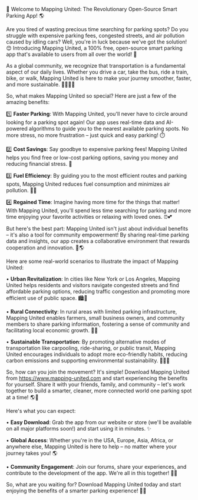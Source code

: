 🚀 Welcome to Mapping United: The Revolutionary Open-Source Smart Parking App! 🌎

Are you tired of wasting precious time searching for parking spots? Do you struggle with expensive parking fees, congested streets, and air pollution caused by idling cars? Well, you're in luck because we've got the solution! 😊 Introducing Mapping United, a 100% free, open-source smart parking app that's available to users from all over the world! 🌟

As a global community, we recognize that transportation is a fundamental aspect of our daily lives. Whether you drive a car, take the bus, ride a train, bike, or walk, Mapping United is here to make your journey smoother, faster, and more sustainable. 🚗🚌🚂💨

So, what makes Mapping United so special? Here are just a few of the amazing benefits:

1️⃣ **Faster Parking**: With Mapping United, you'll never have to circle around looking for a parking spot again! Our app uses real-time data and AI-powered algorithms to guide you to the nearest available parking spots. No more stress, no more frustration – just quick and easy parking! ⏱️

2️⃣ **Cost Savings**: Say goodbye to expensive parking fees! Mapping United helps you find free or low-cost parking options, saving you money and reducing financial stress. 💸

3️⃣ **Fuel Efficiency**: By guiding you to the most efficient routes and parking spots, Mapping United reduces fuel consumption and minimizes air pollution. 🌟🚗

4️⃣ **Regained Time**: Imagine having more time for the things that matter! With Mapping United, you'll spend less time searching for parking and more time enjoying your favorite activities or relaxing with loved ones. ⏰💕

But here's the best part: Mapping United isn't just about individual benefits – it's also a tool for community empowerment! By sharing real-time parking data and insights, our app creates a collaborative environment that rewards cooperation and innovation. 🤝🌎

Here are some real-world scenarios to illustrate the impact of Mapping United:

• **Urban Revitalization**: In cities like New York or Los Angeles, Mapping United helps residents and visitors navigate congested streets and find affordable parking options, reducing traffic congestion and promoting more efficient use of public space. 🏙️🚗

• **Rural Connectivity**: In rural areas with limited parking infrastructure, Mapping United enables farmers, small business owners, and community members to share parking information, fostering a sense of community and facilitating local economic growth. 🌾💼

• **Sustainable Transportation**: By promoting alternative modes of transportation like carpooling, ride-sharing, or public transit, Mapping United encourages individuals to adopt more eco-friendly habits, reducing carbon emissions and supporting environmental sustainability. 🚌🚂🌟

So, how can you join the movement? It's simple! Download Mapping United from https://www.mapping-united.com and start experiencing the benefits for yourself. Share it with your friends, family, and community – let's work together to build a smarter, cleaner, more connected world one parking spot at a time! 🌎💪

Here's what you can expect:

• **Easy Download**: Grab the app from our website or store (we'll be available on all major platforms soon!) and start using it in minutes. ✨

• **Global Access**: Whether you're in the USA, Europe, Asia, Africa, or anywhere else, Mapping United is here to help – no matter where your journey takes you! 🌎

• **Community Engagement**: Join our forums, share your experiences, and contribute to the development of the app. We're all in this together! 💬👥

So, what are you waiting for? Download Mapping United today and start enjoying the benefits of a smarter parking experience! 🚀💨